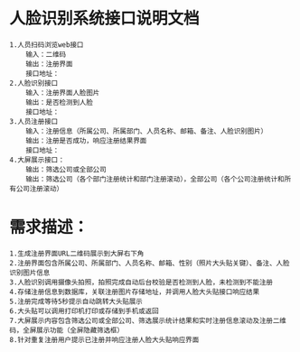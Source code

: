 # 人脸识别系统接口说明文档

	1.人员扫码浏览web接口
		输入：二维码
		输出：注册界面
		接口地址：
	2.人脸识别接口
		输入：注册界面人脸图片
		输出：是否检测到人脸
		接口地址：
	3.人员注册接口
		输入：注册信息（所属公司、所属部门、人员名称、邮箱、备注、人脸识别图片）
		输出：注册是否成功，响应注册结果界面
		接口地址：
	4.大屏展示接口：
		输出：筛选公司或全部公司
		输出：筛选公司（各个部门注册统计和部门注册滚动），全部公司（各个公司注册统计和所有公司注册滚动）
		
		
# 需求描述：
	1.生成注册界面URL二维码展示到大屏右下角
	2.注册界面包含所属公司、所属部门、人员名称、邮箱、性别（照片大头贴关键）、备注、人脸识别图片信息
	3.人脸识别调用摄像头拍照，拍照完成自动后台校验是否检测到人脸，未检测到不能注册
	4.存储注册信息到数据库，关联注册图片存储地址，并调用人脸大头贴接口响应结果
	5.注册完成等待5秒提示自动跳转大头贴展示
	6.大头贴可以调用打印机打印或存储到手机或返回
	7.大屏展示内容包含筛选公司或全部公司、筛选展示统计结果和实时注册信息滚动及注册二维码，全屏展示功能（全屏隐藏筛选框）
	8.针对重复注册用户提示已注册并响应注册人脸大头贴响应界面
